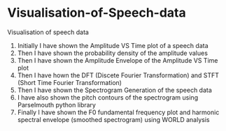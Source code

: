 # Visualisation-of-Speech-data
Visualisation of speech data
1) Initially I have shown the Amplitude VS Time plot of a speech data
2) Then I have shown the probability density of the amplitude values
3) Then I have shown the Amplitude Envelope of the Amplitude VS Time plot
4) Then I have hown the DFT (Discete Fourier Transformation) and STFT (Short Time Fourier Transformation)
5) Then I have shown the Spectrogram Generation of the speech data
6) I have also shown the pitch contours of the spectrogram using Parselmouth python library
7) Finally I have shown the F0 fundamental frequency plot and harmonic spectral envelope (smoothed spectrogram) using WORLD analysis
